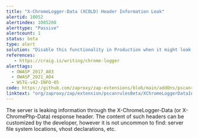```yaml
---
title: "X-ChromeLogger-Data (XCOLD) Header Information Leak"
alertid: 10052
alertindex: 1005200
alerttype: "Passive"
alertcount: 1
status: beta
type: alert
solution: "Disable this functionality in Production when it might leak information that could be leveraged by an attacker. Alternatively ensure that use of the functionality is tied to a strong authorization check and only available to administrators or support personnel for troubleshooting purposes not general users."
references:
   - https://craig.is/writing/chrome-logger
alerttags: 
  - OWASP_2017_A03
  - OWASP_2021_A04
  - WSTG-v42-INFO-05
code: https://github.com/zaproxy/zap-extensions/blob/main/addOns/pscanrulesBeta/src/main/java/org/zaproxy/zap/extension/pscanrulesBeta/XChromeLoggerDataInfoLeakScanRule.java
linktext: "org/zaproxy/zap/extension/pscanrulesBeta/XChromeLoggerDataInfoLeakScanRule.java"
---
```

The server is leaking information through the X-ChromeLogger-Data (or X-ChromePhp-Data) response header. The content of such headers can be customized by the developer, however it is not uncommon to find: server file system locations, vhost declarations, etc.
